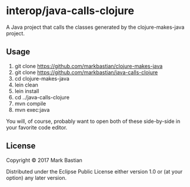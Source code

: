 # interop/java-calls-clojure

A Java project that calls the classes generated by the clojure-makes-java project.

## Usage

 1. git clone https://github.com/markbastian/clojure-makes-java
 1. git clone https://github.com/markbastian/java-calls-clojure
 1. cd clojure-makes-java
 1. lein clean
 1. lein install
 1. cd ../java-calls-clojure
 1. mvn compile
 1. mvn exec:java

You will, of course, probably want to open both of these side-by-side in your
favorite code editor.

## License

Copyright © 2017 Mark Bastian

Distributed under the Eclipse Public License either version 1.0 or (at
your option) any later version.
